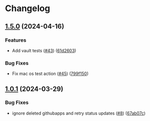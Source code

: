 # Changelog

## [1.5.0](https://github.com/samirtahir91/github-app-operator/compare/v1.4.2...v1.5.0) (2024-04-16)


### Features

* Add vault tests ([#43](https://github.com/samirtahir91/github-app-operator/issues/43)) ([61d2603](https://github.com/samirtahir91/github-app-operator/commit/61d2603dec29cf03ea5026bf0b5d24d29ec9006d))


### Bug Fixes

* Fix mac os test action ([#45](https://github.com/samirtahir91/github-app-operator/issues/45)) ([799f150](https://github.com/samirtahir91/github-app-operator/commit/799f15043d3b106f392fe6dffac8c03e98349fe9))

## [1.0.1](https://github.com/samirtahir91/github-app-operator/compare/v1.0.0...v1.0.1) (2024-03-29)


### Bug Fixes

* ignore deleted githubapps and retry status updates ([#8](https://github.com/samirtahir91/github-app-operator/issues/8)) ([67ab07c](https://github.com/samirtahir91/github-app-operator/commit/67ab07c4ce48e3acd19847cce995d07d436bb45e))

